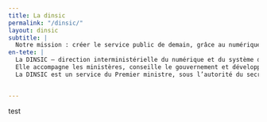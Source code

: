 ```yaml
---
title: La dinsic
permalink: "/dinsic/"
layout: dinsic
subtitle: |
  Notre mission : créer le service public de demain, grâce au numérique
en-tete: |
  La DINSIC – direction interministérielle du numérique et du système d’information et de communication de l’État – est en charge de la transformation numérique de l’État, sous tous ses aspects : modernisation du socle technique, création de services publics innovants pour les citoyens, gouvernement ouvert… 
  Elle accompagne les ministères, conseille le gouvernement et développe des ressources partagées comme le réseau interministériel de l’État, FranceConnect Identité, data.gouv.fr ou api.gouv.fr. 
  La DINSIC est un service du Premier ministre, sous l’autorité du secrétaire d’État chargé du Numérique.


---
```


test
